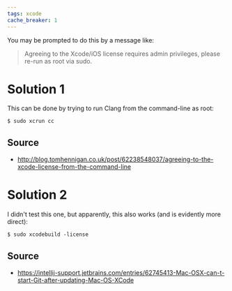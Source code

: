 ```yaml
---
tags: xcode
cache_breaker: 1
---
```


You may be prompted to do this by a message like:

> Agreeing to the Xcode/iOS license requires admin privileges, please re-run as root via sudo.

# Solution 1

This can be done by trying to run Clang from the command-line as root:

```shell
$ sudo xcrun cc
```

## Source

-   <http://blog.tomhennigan.co.uk/post/62238548037/agreeing-to-the-xcode-license-from-the-command-line>

# Solution 2

I didn't test this one, but apparently, this also works (and is evidently more direct):

```shell
$ sudo xcodebuild -license
```

## Source

-   <https://intellij-support.jetbrains.com/entries/62745413-Mac-OSX-can-t-start-Git-after-updating-Mac-OS-XCode>

